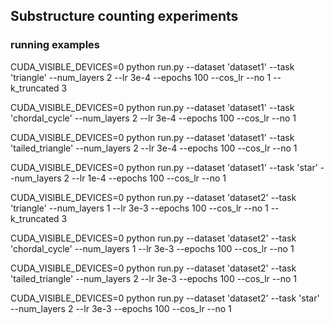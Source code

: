 ## Substructure counting experiments

### running examples
CUDA_VISIBLE_DEVICES=0 python run.py --dataset 'dataset1' --task 'triangle'             --num_layers 2 --lr 3e-4 --epochs 100 --cos_lr  --no 1 --k_truncated 3 

CUDA_VISIBLE_DEVICES=0 python run.py --dataset 'dataset1' --task 'chordal_cycle'        --num_layers 2 --lr 3e-4 --epochs 100 --cos_lr  --no 1 

CUDA_VISIBLE_DEVICES=0 python run.py --dataset 'dataset1' --task 'tailed_triangle'      --num_layers 2 --lr 3e-4 --epochs 100 --cos_lr  --no 1 

CUDA_VISIBLE_DEVICES=0 python run.py --dataset 'dataset1' --task 'star'                 --num_layers 2 --lr 1e-4 --epochs 100 --cos_lr  --no 1 


CUDA_VISIBLE_DEVICES=0 python run.py --dataset 'dataset2' --task 'triangle'             --num_layers 1 --lr 3e-3 --epochs 100 --cos_lr  --no 1 --k_truncated 3

CUDA_VISIBLE_DEVICES=0 python run.py --dataset 'dataset2' --task 'chordal_cycle'        --num_layers 1 --lr 3e-3 --epochs 100 --cos_lr  --no 1 

CUDA_VISIBLE_DEVICES=0 python run.py --dataset 'dataset2' --task 'tailed_triangle'      --num_layers 2 --lr 3e-3 --epochs 100 --cos_lr  --no 1 

CUDA_VISIBLE_DEVICES=0 python run.py --dataset 'dataset2' --task 'star'                 --num_layers 2 --lr 3e-3 --epochs 100 --cos_lr  --no 1
